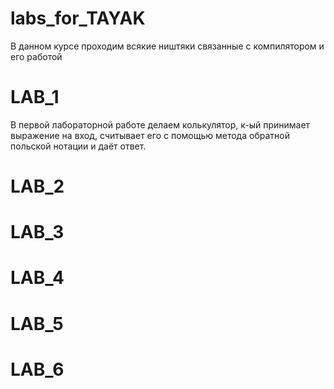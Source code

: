 # labs_for_TAYAK

В данном курсе проходим всякие ништяки связанные с компилятором и его работой

# LAB_1
В первой лабораторной работе делаем колькулятор, к-ый принимает выражение на вход, считывает его с помощью метода обратной польской нотации и даёт ответ.

# LAB_2

# LAB_3

# LAB_4

# LAB_5

# LAB_6
